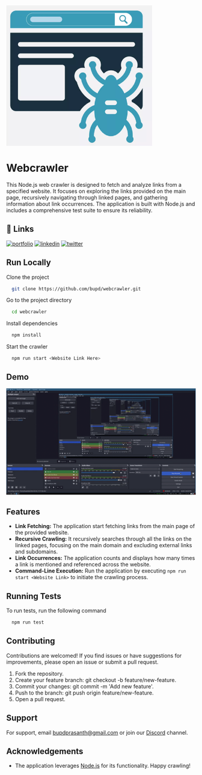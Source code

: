 
![Logo](https://github.com/bupd/webcrawler/blob/main/crawler.png)


# Webcrawler

This Node.js web crawler is designed to fetch and analyze links from a specified website. It focuses on exploring the links provided on the main page, recursively navigating through linked pages, and gathering information about link occurrences. The application is built with Node.js and includes a comprehensive test suite to ensure its reliability.


## 🔗 Links
[![portfolio](https://img.shields.io/badge/my_portfolio-000?style=for-the-badge&logo=ko-fi&logoColor=white)](https://bupd.github.io/)
[![linkedin](https://img.shields.io/badge/linkedin-0A66C2?style=for-the-badge&logo=linkedin&logoColor=white)](https://www.linkedin.com/in/bupd)
[![twitter](https://img.shields.io/badge/twitter-1DA1F2?style=for-the-badge&logo=twitter&logoColor=white)](https://twitter.com/prasanthbupd)


## Run Locally

Clone the project

```bash
  git clone https://github.com/bupd/webcrawler.git
```

Go to the project directory

```bash
  cd webcrawler
```

Install dependencies

```bash
  npm install
```

Start the crawler

```bash
  npm run start <Website Link Here>
```


## Demo


![Demo](https://github.com/bupd/webcrawler/blob/main/2024-02-02_17-57-53.gif)
## Features

- **Link Fetching:** The application start fetching links from the main page of the provided website.
- **Recursive Crawling:** It recursively searches through all the links on the linked pages, focusing on the main domain and excluding external links and subdomains.
- **Link Occurrences:** The application counts and displays how many times a link is mentioned and referenced across the website.
- **Command-Line Execution:** Run the application by executing `npm run start <Website Link>` to initiate the crawling process.


## Running Tests

To run tests, run the following command

```bash
  npm run test
```


## Contributing

Contributions are welcomed! If you find issues or have suggestions for improvements, please open an issue or submit a pull request.

1. Fork the repository.
2. Create your feature branch: git checkout -b feature/new-feature.
3. Commit your changes: git commit -m 'Add new feature'.
4. Push to the branch: git push origin feature/new-feature.
5. Open a pull request.



## Support

For support, email bupdprasanth@gmail.com or join our [Discord](https://discord.gg/JJA8XC3BWd) channel.


## Acknowledgements

 - The application leverages [Node.js](https://nodejs.org/) for its functionality. Happy crawling!
